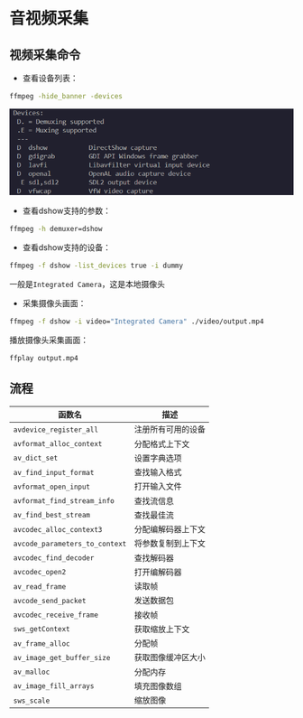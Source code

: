 # 音视频采集
## 视频采集命令
- 查看设备列表：
```bash
ffmpeg -hide_banner -devices
```
<img src="imagesForNotes/设备列表.png">

- 查看dshow支持的参数：
```bash
ffmpeg -h demuxer=dshow
```

- 查看dshow支持的设备：
```bash
ffmpeg -f dshow -list_devices true -i dummy
```
一般是`Integrated Camera`，这是本地摄像头

- 采集摄像头画面：
```bash
ffmpeg -f dshow -i video="Integrated Camera" ./video/output.mp4
```

播放摄像头采集画面：
```bash
ffplay output.mp4
```

## 流程
| 函数名 | 描述 |
| --- | --- |
| `avdevice_register_all` | 注册所有可用的设备 |
| `avformat_alloc_context` | 分配格式上下文 |
| `av_dict_set` | 设置字典选项 |
| `av_find_input_format` | 查找输入格式 |
| `avformat_open_input` | 打开输入文件 |
| `avformat_find_stream_info` | 查找流信息 |
| `av_find_best_stream` | 查找最佳流 |
| `avcodec_alloc_context3` | 分配编解码器上下文 |
| `avcode_parameters_to_context` | 将参数复制到上下文 |
| `avcodec_find_decoder` | 查找解码器 |
| `avcodec_open2` | 打开编解码器 |
| `av_read_frame` | 读取帧 |
| `avcode_send_packet` | 发送数据包 |
| `avcodec_receive_frame` | 接收帧 |
| `sws_getContext` | 获取缩放上下文 |
| `av_frame_alloc` | 分配帧 |
| `av_image_get_buffer_size` | 获取图像缓冲区大小 |
| `av_malloc` | 分配内存 |
| `av_image_fill_arrays` | 填充图像数组 |
| `sws_scale` | 缩放图像 |